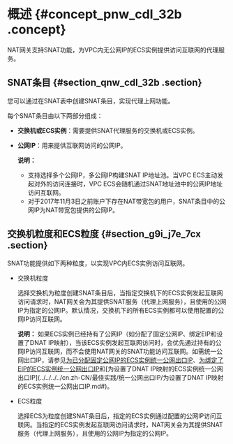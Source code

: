 # 概述 {#concept_pnw_cdl_32b .concept}

NAT网关支持SNAT功能，为VPC内无公网IP的ECS实例提供访问互联网的代理服务。

## SNAT条目 {#section_qnw_cdl_32b .section}

您可以通过在SNAT表中创建SNAT条目，实现代理上网功能。

每个SNAT条目由以下两部分组成：

-   **交换机或ECS实例**：需要提供SNAT代理服务的交换机或ECS实例。
-   **公网IP**：用来提供互联网访问的公网IP。

    **说明：** 

    -   支持选择多个公网IP，多公网IP构建SNAT IP地址池。当VPC ECS主动发起对外的访问连接时，VPC ECS会随机通过SNAT地址池中的公网IP地址访问互联网。
    -   对于2017年11月3日之前账户下存在NAT带宽包的用户，SNAT条目中的公网IP为NAT带宽包提供的公网IP。

## 交换机粒度和ECS粒度 {#section_g9i_j7e_7cx .section}

SNAT功能提供如下两种粒度，以实现VPC内ECS实例访问互联网。

-   交换机粒度

    选择交换机为粒度创建SNAT条目后，当指定交换机下的ECS实例发起互联网访问请求时，NAT网关会为其提供SNAT服务（代理上网服务），且使用的公网IP为指定的公网IP。默认情况，交换机下的所有ECS实例都可以使用配置的公网IP访问互联网。

    **说明：** 如果ECS实例已经持有了公网IP（如分配了固定公网IP、绑定EIP和设置了DNAT IP映射），当该ECS实例发起互联网访问时，会优先通过持有的公网IP访问互联网，而不会使用NAT网关的SNAT功能访问互联网。如需统一公网出口IP，请参见[为已分配固定公网IP的ECS实例统一公网出口IP](../../../../cn.zh-CN/最佳实践/统一公网出口IP/为已分配固定公网IP的ECS实例统一公网出口IP.md#)、[为绑定了EIP的ECS实例统一公网出口IP](../../../../cn.zh-CN/最佳实践/统一公网出口IP/为已绑定EIP的ECS实例统一公网出口IP.md#)和[为设置了DNAT IP映射的ECS实例统一公网出口IP](../../../../cn.zh-CN/最佳实践/统一公网出口IP/为设置了DNAT IP映射的ECS实例统一公网出口IP.md#)。

-   ECS粒度

    选择ECS为粒度创建SNAT条目后，指定的ECS实例通过配置的公网IP访问互联网。当指定的ECS实例发起互联网访问请求时，NAT网关会为其提供SNAT服务（代理上网服务），且使用的公网IP为指定的公网IP。


